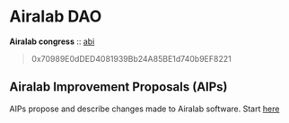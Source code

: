 # Airalab DAO

**Airalab congress** :: [abi](https://raw.githubusercontent.com/airalab/core/master/abi/modules/Congress.json)

> 0x70989E0dDED4081939Bb24A85BE1d740b9EF8221

## Airalab Improvement Proposals (AIPs)

AIPs propose and describe changes made to Airalab software. Start [here](https://github.com/airalab/DAO-Airalab/tree/master/AIPs)
